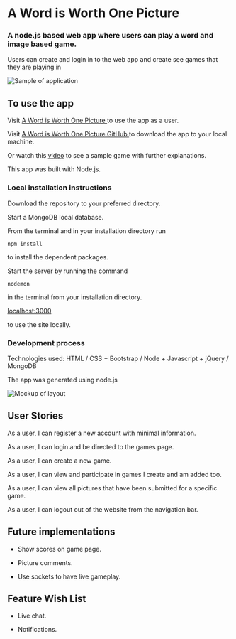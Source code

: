 # A Word is Worth One Picture

### A node.js based web app where users can play a word and image based game.

Users can create and login in to the web app and create see games that they are playing in

![Sample of application](./sample.png)

## To use the app

Visit [A Word is Worth One Picture ](https://infinite-eyrie-42957.herokuapp.com )to use the app as a user.

Visit [A Word is Worth One Picture GitHub ](https://github.com/djw11192/Project-3) to download the app to your local machine.

Or watch this [video](https://www.youtube.com/watch?v=Gn8TUdqcdBs&feature=youtu.be) to see a sample game with further explanations.

This app was built with Node.js.

### Local installation instructions

Download the repository to your preferred directory.

 Start a MongoDB local database.

 From the terminal and in your installation directory run

 `npm install`

 to install the dependent packages.

 Start the server by running the command

 `nodemon`

 in the terminal from your installation directory.

 [localhost:3000 ](localhost:3000)

 to use the site locally.

### Development process

Technologies used: HTML / CSS + Bootstrap / Node + Javascript + jQuery / MongoDB

The app was generated using node.js

![Mockup of layout](./wireframe.png)

## User Stories

As a user, I can register a new account with minimal information.

As a user, I can login and be directed to the games page.

As a user, I can create a new game.

As a user, I can view and participate in games I create and am added too.

As a user, I can view all pictures that have been submitted for a specific game.

As a user, I can logout out of the website from the navigation bar.

## Future implementations

* Show scores on game page.

* Picture comments.

* Use sockets to have live gameplay.

## Feature Wish List

* Live chat.

* Notifications.

